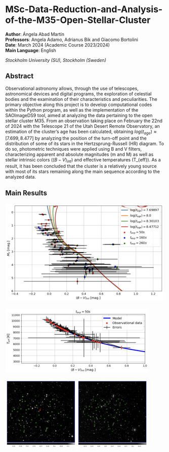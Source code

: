 # MSc-Data-Reduction-and-Analysis-of-the-M35-Open-Stellar-Cluster
**Author**: Ángela Abad Martín \
**Professors**: Angela Adamo, Adrianus Bik and Giacomo Bortolini\
**Date**: March 2024 (Academic Course 2023/2024) \
**Main Language**: English

_Stockholm University (SU), Stockholm (Sweden)_

## Abstract
Observational astronomy allows, through the use of telescopes, astronomical devices and digital programs, the exploration of celestial bodies and the examination of their characteristics and peculiarities. The primary objective along this project is to develop computational codes within the Python program, as well as the implementation of the SAOImageDS9 tool, aimed at analyzing the data pertaining to the open stellar cluster M35.
From an observation taking place on February the 22nd of 2024 with the Telescope 21 of the Utah Desert Remote Observatory, an estimation of the cluster’s age has been calculated, obtaining $log(t_{age}) \approx [7.699, 8.477]$ by analyzing the position of the turn-off point and the distribution of some of its stars in the Hertzsprung-Russell (HR) diagram. To do so, photometric techniques were applied using B and V filters, characterizing apparent and absolute magnitudes (m and M) as well as stellar intrinsic colors $`((B − V)_{int})`$ and effective temperatures (T_{eff}).
As a result, it has been concluded that the cluster is a relatively young source with most of its stars remaining along the main sequence according to the analyzed data.

## Main Results
### 
<img src="https://github.com/angelaabad/MSc-Data-Reduction-and-Analysis-of-the-M35-Open-Stellar-Cluster/blob/main/Images/HR-diagram-with-isochrones.png" width="500" />

### 
<img src="https://github.com/angelaabad/MSc-Data-Reduction-and-Analysis-of-the-M35-Open-Stellar-Cluster/blob/main/Images/Effective-temperature-versus-intrinsic-color.png" width="450" />


###
<img src="https://github.com/angelaabad/MSc-Data-Reduction-and-Analysis-of-the-M35-Open-Stellar-Cluster/blob/main/Images/Aperture-selection-B-band.png" width="450" />
